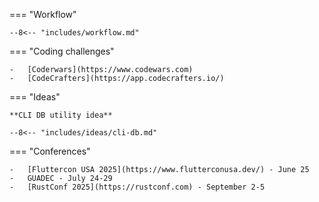 === "Workflow"

    --8<-- "includes/workflow.md"

=== "Coding challenges"

    -   [Coderwars](https://www.codewars.com)
    -   [CodeCrafters](https://app.codecrafters.io/)

=== "Ideas"

    **CLI DB utility idea**

    --8<-- "includes/ideas/cli-db.md"

=== "Conferences"

    -   [Fluttercon USA 2025](https://www.flutterconusa.dev/) - June 25
    -   GUADEC - July 24-29
    -   [RustConf 2025](https://rustconf.com) - September 2-5

